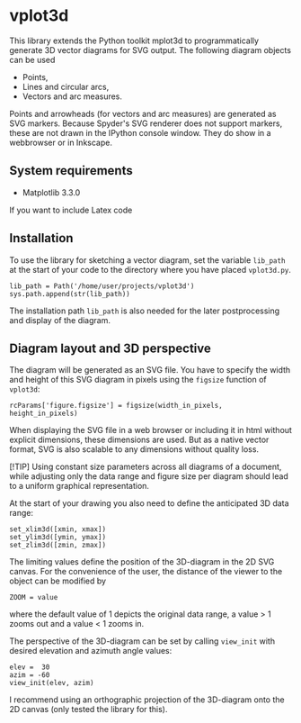 # vplot3d

This library extends the Python toolkit mplot3d to programmatically generate 3D vector diagrams for SVG output.
The following diagram objects can be used

- Points,
- Lines and circular arcs,
- Vectors and arc measures.

Points and arrowheads (for vectors and arc measures) are generated as SVG markers.
Because Spyder's SVG renderer does not support markers, these are not drawn in the IPython console window. They do show in a webbrowser or in Inkscape.

## System requirements

- Matplotlib 3.3.0

If you want to include Latex code

## Installation

To use the library for sketching a vector diagram, set the variable `lib_path` at the start of your code to the directory where you have placed `vplot3d.py`.

    lib_path = Path('/home/user/projects/vplot3d')
    sys.path.append(str(lib_path))

The installation path `lib_path` is also needed for the later postprocessing and display of the diagram.

## Diagram layout and 3D perspective

The diagram will be generated as an SVG file. You have to specify the width and height of this SVG diagram in pixels using the `figsize` function of `vplot3d`:

    rcParams['figure.figsize'] = figsize(width_in_pixels, height_in_pixels)

When displaying the SVG file in a web browser or including it in html without explicit dimensions, these dimensions are used. But as a native vector format, SVG is also scalable to any dimensions without quality loss.

[!TIP]
Using constant size parameters across all diagrams of a document, while adjusting only the data range and figure size per diagram should lead to a uniform graphical representation.

At the start of your drawing you also need to define the anticipated 3D data range:

    set_xlim3d([xmin, xmax])
    set_ylim3d([ymin, ymax])
    set_zlim3d([zmin, zmax])

The limiting values define the position of the 3D-diagram in the 2D SVG canvas. For the convenience of the user, the distance of the viewer to the object can be modified by 

    ZOOM = value

where the default value of 1 depicts the original data range, a value > 1 zooms out and a value < 1 zooms in.

The perspective of the 3D-diagram can be set by calling `view_init` with desired elevation and azimuth angle values:

    elev =  30
    azim = -60
    view_init(elev, azim)

I recommend using an orthographic projection of the 3D-diagram onto the 2D canvas (only tested the library for this).